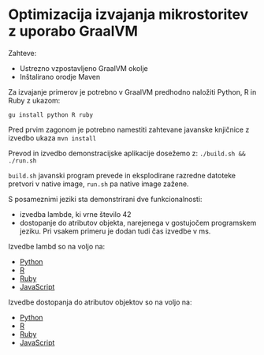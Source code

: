 # Optimizacija izvajanja mikrostoritev z uporabo GraalVM

Zahteve:
- Ustrezno vzpostavljeno GraalVM okolje
- Inštalirano orodje Maven

Za izvajanje primerov je potrebno v GraalVM predhodno naložiti Python, R in Ruby z ukazom:

`gu install python R ruby`

Pred prvim zagonom je potrebno namestiti zahtevane javanske knjičnice z izvedbo ukaza
`mvn install`

Prevod in izvedbo demonstracijske aplikacije dosežemo z:
`./build.sh && ./run.sh`

`build.sh` javanski program prevede in eksplodirane razredne datoteke pretvori v native image, `run.sh` pa native image zažene.

S posameznimi jeziki sta demonstrirani dve funkcionalnosti:
- izvedba lambde, ki vrne število 42
- dostopanje do atributov objekta, narejenega v gostujočem programskem jeziku.
Pri vsakem primeru je dodan tudi čas izvedbe v ms.


Izvedbe lambd so na voljo na:
- [Python](http://localhost:8080/v1/python/lambda)
- [R](http://localhost:8080/v1/r/lambda)
- [Ruby](http://localhost:8080/v1/ruby/lambda)
- [JavaScript](http://localhost:8080/v1/js/lambda)

Izvedbe dostopanja do atributov objektov so na voljo na:
- [Python](http://localhost:8080/v1/python/object)
- [R](http://localhost:8080/v1/r/object)
- [Ruby](http://localhost:8080/v1/ruby/object)
- [JavaScript](http://localhost:8080/v1/js/object)
